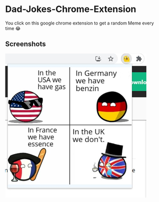 # Dad-Jokes-Chrome-Extension
You click on this google chrome extension to get a random Meme every time 😂


## Screenshots

![](screen1.jpg)